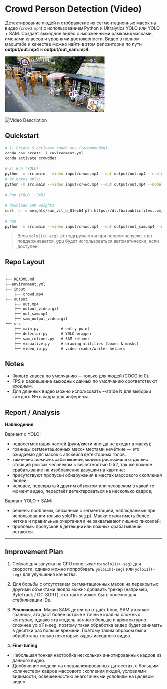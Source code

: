 # Crowd Person Detection (Video)

Детектирование людей и отображение их сегментационных масок на видео (`crowd.mp4`) с использованием Python и Ultralytics YOLO или YOLO + SAM.
Создаёт выходное видео с наложенными рамками/масками, именами классов и уровнями достоверности. Видео в полном масштабе и качестве можно найти в этом репозитории по пути **output/out.mp4** и **output/out_sam.mp4**.

![Video Description](output/sam_output_video.gif)

![Video Description](output/output_video.gif)

## Quickstart

```bash
# 1) Create & activate conda env (recommended)
conda env create -f environment.yml
conda activate crowddet

# 2) Run (YOLO)
python -m src.main --video input/crowd.mp4 --out output/out.mp4 --use_masks --model yolo11s-seg.pt --device cpu
# or boxes only:
python -m src.main --video input/crowd.mp4 --out output/out.mp4 --model yolo11s.pt --device cpu

# Run (YOLO + SAM)

# download SAM weights
curl -L -o weights/sam_vit_b_01ec64.pth https://dl.fbaipublicfiles.com/segment_anything/sam_vit_b_01ec64.pth

# run
python -m src.main --video input/crowd.mp4 --out output/out_sam.mp4 --model yolo11s.pt --device cpu --use_masks --sam_refine --sam_checkpoint weights/sam_vit_b_01ec64.pth --sam_model vit_b
```

> Веса `yolo11s(-seg).pt` подгружаются при первом запуске.
> cpu поддерживается, gpu будет использоваться автоматически, если доступен.
## Repo Layout
```
.
├── README.md
├──environment.yml
├── input
    ├── crowd.mp4
├── output
    ├── out.mp4
    ├── output_video.gif
    ├── out_sam.mp4
    ├── sam_output_video.gif
└── src
    ├── main.py          # entry point
    ├── detector.py      # YOLO wrapper
    ├── sam_refiner.py   # SAM refiner
    ├── visualize.py     # drawing utilities (boxes & masks)
    └── video_io.py      # video reader/writer helpers
```

## Notes
- Фильтр класса по умолчанию — только для людей (COCO id 0).
- FPS и разрешение выходных данных по умолчанию соответствуют входным.
- Для длинных видео можно использовать --stride N для выборки каждого N-го кадра для инференса.

## Report / Analysis
**Наблюдения**: 

Вариант с YOLO:
- недосегментация частей (руки/кисти иногда не входят в маску);
- границы сегментационных масок местами нечёткие — это ожидаемо для масок с апскейла детекторных голов.
- замечено ложное срабатывание, модель распознала отдельно стоящий рюкзак человеком с вероятностью 0.52, так же ложное срабатывание на изображение девушки на картине;
- присутствуют пропуски обнаружения в местах массового скопления людей;
- человек, перекрытый другим объектом или человеком в какой то момент видео, перестаёт детектироваться на несколько кадров;


Вариант YOLO + SAM:
- решены проблемы, связанные с сегментацией, наблюдаемые при использовании только yolo11n-seg.pt. Маски стали иметь более четкие и правильные очертания и не захватывают лишних пикселей;
- проблемы пропусков в детекции или ложных срабатываний остаются.

---

## Improvement Plan

1. Сейчас для запуска на CPU используется `yolo11s(-seg)` для скорости, однако можно попробовать `yolo11m(-seg)` или `yolo11l(-seg)` для улучшения качества.


2. Для борьбы с отсутствием сегментационных масок на перекрытых другими объектами людях можно добавить трекер (например, ByteTrack / OC‑SORT), это также может быть полезно для стабилизации IDs.

3. **Реализовано.** Маски SAM: детектор отдаёт bbox, SAM уточняет границы, это даст более острые и точные края на сложных контурах, однако эта модель намного больше и архитектурно сложнее yolo11s-seg, поэтому такая обработка видео будет занимать в десятки раз больше времени. Поэтому таким образом были обработаны только некоторые кадры исходного видео.

4. **Fine-tuning**
- Небольшая тонкая настройка нескольких аннотированных кадров из данного видео.
- Дообучение модели на специализированных датасетах, с большим количеством кадров массового скопления людей, условиями видимости, освещённостью аналогичными условиям на целевом видео.



